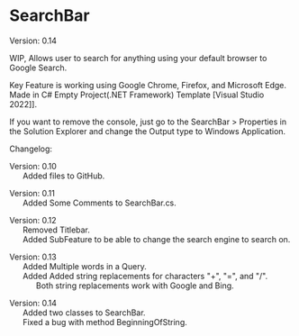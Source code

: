 # SearchBar

Version: 0.14

WIP, Allows user to search for anything using your default browser to Google Search.

Key Feature is working using Google Chrome, Firefox, and Microsoft Edge.<br />
Made in C# Empty Project(.NET Framework) Template [Visual Studio 2022]].

If you want to remove the console, just go to the SearchBar > Properties in the Solution Explorer and change the Output type to Windows Application.

Changelog:

Version: 0.10<br />
&nbsp;&nbsp;&nbsp;&nbsp;&nbsp;&nbsp;Added files to GitHub.

Version: 0.11<br />
&nbsp;&nbsp;&nbsp;&nbsp;&nbsp;&nbsp;Added Some Comments to SearchBar.cs.

Version: 0.12<br />
&nbsp;&nbsp;&nbsp;&nbsp;&nbsp;&nbsp;Removed Titlebar.<br />
&nbsp;&nbsp;&nbsp;&nbsp;&nbsp;&nbsp;Added SubFeature to be able to change the search engine to search on.

Version: 0.13<br />
&nbsp;&nbsp;&nbsp;&nbsp;&nbsp;&nbsp;Added Multiple words in a Query.<br />
&nbsp;&nbsp;&nbsp;&nbsp;&nbsp;&nbsp;Added Added string replacements for characters "+", "=", and "/".<br />
&nbsp;&nbsp;&nbsp;&nbsp;&nbsp;&nbsp;&nbsp;&nbsp;&nbsp;&nbsp;&nbsp;&nbsp;Both string replacements work with Google and Bing.

Version: 0.14<br />
&nbsp;&nbsp;&nbsp;&nbsp;&nbsp;&nbsp;Added two classes to SearchBar.<br />
&nbsp;&nbsp;&nbsp;&nbsp;&nbsp;&nbsp;Fixed a bug with method BeginningOfString.
